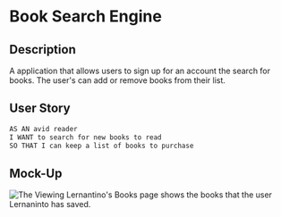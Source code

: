 # Book Search Engine

## Description

A application that allows users to sign up for an account the search for books. The user's can add or remove books from their list.

## User Story

```md
AS AN avid reader
I WANT to search for new books to read
SO THAT I can keep a list of books to purchase
```

## Mock-Up

![The Viewing Lernantino's Books page shows the books that the user Lernaninto has saved.](./Assets/21-mern-homework-demo-03.gif)

